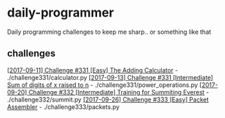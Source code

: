 # daily-programmer
Daily programming challenges to keep me sharp.. or something like that

## challenges
[[2017-09-11] Challenge #331 [Easy] The Adding Calculator](https://www.reddit.com/r/dailyprogrammer/comments/6ze9z0/20170911_challenge_331_easy_the_adding_calculator/) - ./challenge331/calculator.py
[[2017-09-13] Challenge #331 [Intermediate] Sum of digits of x raised to n](https://www.reddit.com/r/dailyprogrammer/comments/6zvjre/20170913_challenge_331_intermediate_sum_of_digits/) - ./challenge331/power_operations.py
[[2017-09-20] Challenge #332 [Intermediate] Training for Summiting Everest](https://www.reddit.com/r/dailyprogrammer/comments/71gbqj/20170920_challenge_332_intermediate_training_for/) - ./challenge332/summit.py
[[2017-09-26] Challenge #333 [Easy] Packet Assembler](https://www.reddit.com/r/dailyprogrammer/comments/72ivih/20170926_challenge_333_easy_packet_assembler/) - ./challenge333/packets.py